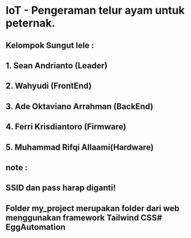 # IoT - Pengeraman telur ayam untuk peternak.
## Kelompok Sungut lele :
## 1. Sean Andrianto (Leader)
## 2. Wahyudi (FrontEnd)
## 3. Ade Oktaviano Arrahman (BackEnd)
## 4. Ferri Krisdiantoro (Firmware) 
## 5. Muhammad Rifqi Allaami(Hardware)

## note :
## SSID dan pass harap diganti!
## Folder my_project merupakan folder dari web menggunakan framework Tailwind CSS# EggAutomation
